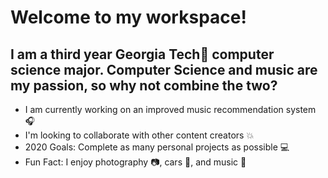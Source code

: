 # Welcome to my workspace!


## I am a third year Georgia Tech:bee: computer science major. Computer Science and music are my passion, so why not combine the two?

- I am currently working on an improved music recommendation system :headphones:
- I'm looking to collaborate with other content creators :collision:
- 2020 Goals: Complete as many personal projects as possible :computer:
- Fun Fact: I enjoy photography :camera:, cars :red_car:, and music :musical_note:
